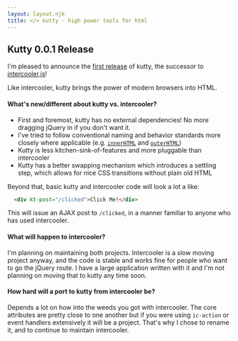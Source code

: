 ```yaml
---
layout: layout.njk
title: </> kutty - high power tools for html
---
```


## Kutty 0.0.1 Release

I'm pleased to announce the [first release](https://unpkg.com/browse/kutty.org@0.0.1/) of kutty, the successor 
to [intercooler.js](http://intercoolerjs.org)!

Like intercooler, kutty brings the power of modern browsers into HTML.


#### What's new/different about kutty vs. intercooler?

* First and foremost, kutty has no external dependencies!  No more dragging jQuery in if you don't want it.
* I've tried to follow conventional naming and behavior standards more closely where applicable (e.g. [`innerHTML`](/attributes/kt-swap) and [`outerHTML`](/attributes/kt-swap))
* Kutty is less kitchen-sink-of-features and more pluggable than intercooler
* Kutty has a better swapping mechanism which introduces a settling step, which allows for nice CSS transitions
  without plain old HTML

Beyond that, basic kutty and intercooler code will look a lot a like:

```html
  <div kt-post="/clicked">Click Me!</div>
```

This will issue an AJAX post to `/clicked`, in a manner familiar to anyone who has used intercooler.

#### What will happen to intercooler?

I'm planning on maintaining both projects.  Intercooler is a slow moving project anyway, and the code is stable and
works fine for people who want to go the jQuery route.  I have a large application written with it and I'm not planning
on moving that to kutty any time soon.

#### How hard will a port to kutty from intercooler be?

Depends a lot on how into the weeds you got with intercooler.  The core attributes are pretty close to one another
but if you were using `ic-action` or event handlers extensively it will be a project.  That's why I chose to rename it,
and to continue to maintain intercooler.